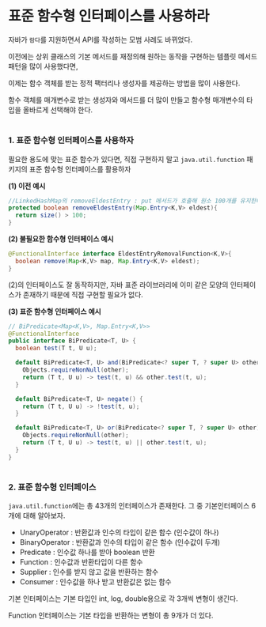 # 표준 함수형 인터페이스를 사용하라

자바가 `람다`를 지원하면서 API를 작성하는 모범 사례도 바뀌었다.

이전에는 상위 클래스의 기본 메서드를 재정의해 원하는 동작을 구현하는 템플릿 메서드 패턴을 많이 사용했다면,

이제는 함수 객체를 받는 정적 팩터리나 생성자를 제공하는 방법을 많이 사용한다.

함수 객체를 매개변수로 받는 생성자와 메서드를 더 많이 만들고 함수형 매개변수의 타입을 올바르게 선택해야 한다.

#
### 1. 표준 함수형 인터페이스를 사용하자

필요한 용도에 맞는 표준 함수가 있다면, 직접 구현하지 말고 `java.util.function` 패키지의 표준 함수형 인터페이스를 활용하자

__(1) 이전 예시__
```java
//LinkedHashMap의 removeEldestEntry : put 메서드가 호출해 원소 100개를 유지한다
protected boolean removeEldestEntry(Map.Entry<K,V> eldest){
  return size() > 100;
}
```

__(2) 불필요한 함수형 인터페이스 예시__
```java
@FunctionalInterface interface EldestEntryRemovalFunction<K,V>{
  boolean remove(Map<K,V> map, Map.Entry<K,V> eldest);
}
```

(2)의 인터페이스도 잘 동작하지만, 자바 표준 라이브러리에 이미 같은 모양의 인터페이스가 존재하기 때문에 직접 구현할 필요가 없다.

__(3) 표준 함수형 인터페이스 예시__
```java
// BiPredicate<Map<K,V>, Map.Entry<K,V>>
@FunctionalInterface
public interface BiPredicate<T, U> {
  boolean test(T t, U u);

  default BiPredicate<T, U> and(BiPredicate<? super T, ? super U> other) {
    Objects.requireNonNull(other);
    return (T t, U u) -> test(t, u) && other.test(t, u);
  }

  default BiPredicate<T, U> negate() {
    return (T t, U u) -> !test(t, u);
  }

  default BiPredicate<T, U> or(BiPredicate<? super T, ? super U> other) {
    Objects.requireNonNull(other);
    return (T t, U u) -> test(t, u) || other.test(t, u);
  }
}
```

#
### 2. 표준 함수형 인터페이스
`java.util.function`에는 총 43개의 인터페이스가 존재한다.
그 중 기본인터페이스 6개에 대해 알아보자.

- UnaryOperator : 반환값과 인수의 타입이 같은 함수 (인수값이 하나)
- BinaryOperator : 반환값과 인수의 타입이 같은 함수 (인수값이 두개)
- Predicate : 인수값 하나를 받아 boolean 반환
- Function : 인수값과 반환타입이 다른 함수
- Supplier : 인수를 받지 않고 값을 반환하는 함수
- Consumer : 인수값을 하나 받고 반환값은 없는 함수


기본 인터페이스는 기본 타입인 int, log, double용으로 각 3개씩 변형이 생긴다.

Function 인터페이스는 기본 타입을 반환하는 변형이 총 9개가 더 있다.





